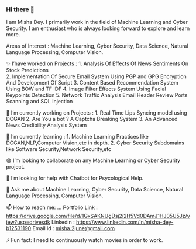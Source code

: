 ### Hi there 👋
I am Misha Dey. I primarily work in the field of Machine Learning and Cyber Security. I am enthusiast who is always looking forward to explore and learn more.

Areas of Interest : Machine Learning, Cyber Security, Data Science, Natural Language Processing, Computer Vision.

 ✨ I’have worked on Projects :
      1. Analysis Of Effects Of News Sentiments On Stock Predictions  
      2. Implementation Of Secure Email System Using PGP and GPG Encryption And Development Of Script
      3. Content Based Recommendation System Using BOW and TF IDF
      4. Image Filter Effects System Using Facial Keypoints Detection
      5. Network Traffic Analysis Email Header Review Ports Scanning and SQL Injection
      
 🔭 I’m currently working on Projects :
      1. Real Time Lips Syncing model using DCGAN 
      2. Are You a bot ? A Captcha Breaking System
      3. An Advanced News Credibility Analysis System 
      
 🌱 I’m currently learning :
      1. Machine Learning Practices like DCGAN,NLP,Computer Vision,etc in depth.
      2. Cyber Security Subdomains like Software Security,Network Security,etc
      
 😄 I’m looking to collaborate on any Machine Learning or Cyber Security project.

 🤔 I’m looking for help with Chatbot for Psycological Help.

 💬 Ask me about Machine Learning, Cyber Security, Data Science, Natural Language Processing, Computer Vision.
  
 📫 How to reach me: ...
  Portfolio Link : https://drive.google.com/file/d/1GxSAKNUgDsj2i2H5Vd0DAmJ1HJ05U5Jz/view?usp=drivesdk
  Linkedin : https://www.linkedin.com/in/misha-dey-b12531190
  Email id : misha.2june@gmail.com
  
 ⚡ Fun fact: I need to continuously watch movies in order to work.
